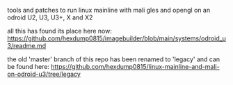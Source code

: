 tools and patches to run linux mainline with mali gles and opengl on an odroid U2, U3, U3+, X and X2

all this has found its place here now: https://github.com/hexdump0815/imagebuilder/blob/main/systems/odroid_u3/readme.md

the old 'master' branch of this repo has been renamed to 'legacy' and can be found here: https://github.com/hexdump0815/linux-mainline-and-mali-on-odroid-u3/tree/legacy
